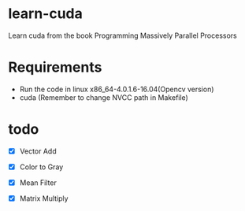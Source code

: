 # learn-cuda

Learn cuda from the book Programming Massively Parallel Processors

# Requirements
* Run the code in linux x86_64-4.0.1.6-16.04(Opencv version)  
* cuda (Remember to change NVCC path in Makefile)  

# todo
- [x] Vector Add

- [x] Color to Gray

- [x] Mean Filter

- [x] Matrix Multiply